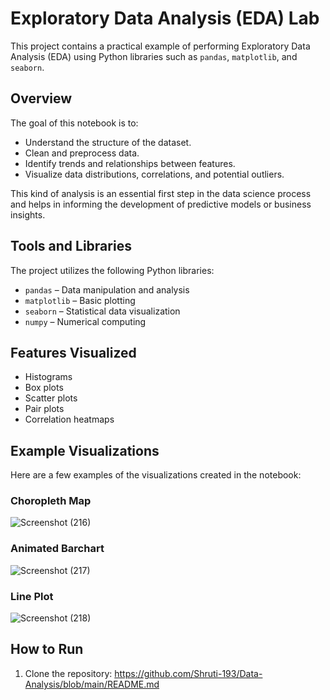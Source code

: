 # Exploratory Data Analysis (EDA) Lab

This project contains a practical example of performing Exploratory Data Analysis (EDA) using Python libraries such as `pandas`, `matplotlib`, and `seaborn`.

## Overview

The goal of this notebook is to:

- Understand the structure of the dataset.
- Clean and preprocess data.
- Identify trends and relationships between features.
- Visualize data distributions, correlations, and potential outliers.

This kind of analysis is an essential first step in the data science process and helps in informing the development of predictive models or business insights.

## Tools and Libraries

The project utilizes the following Python libraries:

- `pandas` – Data manipulation and analysis
- `matplotlib` – Basic plotting
- `seaborn` – Statistical data visualization
- `numpy` – Numerical computing

## Features Visualized

- Histograms
- Box plots
- Scatter plots
- Pair plots
- Correlation heatmaps

## Example Visualizations

Here are a few examples of the visualizations created in the notebook:

### Choropleth Map
![Screenshot (216)](https://github.com/user-attachments/assets/f3581e8e-7117-4054-b899-5fa27c7b8892)


### Animated Barchart
![Screenshot (217)](https://github.com/user-attachments/assets/7de9aba7-a7aa-4e7f-80f3-cc81484a869b)


### Line Plot
![Screenshot (218)](https://github.com/user-attachments/assets/45ed6a79-12d3-4664-9af6-10899dd83c0c)



## How to Run

1. Clone the repository:
   https://github.com/Shruti-193/Data-Analysis/blob/main/README.md

